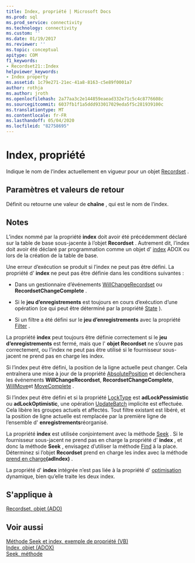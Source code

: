 ```yaml
---
title: Index, propriété | Microsoft Docs
ms.prod: sql
ms.prod_service: connectivity
ms.technology: connectivity
ms.custom: ''
ms.date: 01/19/2017
ms.reviewer: ''
ms.topic: conceptual
apitype: COM
f1_keywords:
- Recordset21::Index
helpviewer_keywords:
- Index property
ms.assetid: 1c79e271-21ec-41a8-8163-c5e89f0001a7
author: rothja
ms.author: jroth
ms.openlocfilehash: 2a77aa3c2e144859eaead332e71c5c4c8776608c
ms.sourcegitcommit: 6037fb1f1a5ddd933017029eda5f5c281939100c
ms.translationtype: MT
ms.contentlocale: fr-FR
ms.lasthandoff: 05/04/2020
ms.locfileid: "82758695"
---
```

# <a name="index-property"></a>Index, propriété
Indique le nom de l’index actuellement en vigueur pour un objet [Recordset](../../../ado/reference/ado-api/recordset-object-ado.md) .  
  
## <a name="settings-and-return-values"></a>Paramètres et valeurs de retour  
 Définit ou retourne une valeur de **chaîne** , qui est le nom de l’index.  
  
## <a name="remarks"></a>Notes  
 L’index nommé par la propriété **index** doit avoir été précédemment déclaré sur la table de base sous-jacente à l’objet **Recordset** . Autrement dit, l’index doit avoir été déclaré par programmation comme un objet d' [index](../../../ado/reference/adox-api/index-object-adox.md) ADOX ou lors de la création de la table de base.  
  
 Une erreur d’exécution se produit si l’index ne peut pas être défini. La propriété d' **index** ne peut pas être définie dans les conditions suivantes :  
  
-   Dans un gestionnaire d’événements [WillChangeRecordset](../../../ado/reference/ado-api/willchangerecordset-and-recordsetchangecomplete-events-ado.md) ou **RecordsetChangeComplete** .  
  
-   Si le **jeu d’enregistrements** est toujours en cours d’exécution d’une opération (ce qui peut être déterminé par la propriété [State](../../../ado/reference/ado-api/state-property-ado.md) ).  
  
-   Si un filtre a été défini sur le **jeu d’enregistrements** avec la propriété [Filter](../../../ado/reference/ado-api/filter-property.md) .  
  
 La propriété **index** peut toujours être définie correctement si le **jeu d’enregistrements** est fermé, mais que l' **objet Recordset** ne s’ouvre pas correctement, ou l’index ne peut pas être utilisé si le fournisseur sous-jacent ne prend pas en charge les index.  
  
 Si l’index peut être défini, la position de la ligne actuelle peut changer. Cela entraînera une mise à jour de la propriété [AbsolutePosition](../../../ado/reference/ado-api/absoluteposition-property-ado.md) et déclenchera les événements **WillChangeRecordset**, **RecordsetChangeComplete**, [WillMove](../../../ado/reference/ado-api/willmove-and-movecomplete-events-ado.md)et [MoveComplete](../../../ado/reference/ado-api/willmove-and-movecomplete-events-ado.md) .  
  
 Si l’index peut être défini et si la propriété [LockType](../../../ado/reference/ado-api/locktype-property-ado.md) est **adLockPessimistic** ou **adLockOptimistic**, une opération [UpdateBatch](../../../ado/reference/ado-api/updatebatch-method.md) implicite est effectuée. Cela libère les groupes actuels et affectés. Tout filtre existant est libéré, et la position de ligne actuelle est remplacée par la première ligne de l’ensemble d' **enregistrements**réorganisé.  
  
 La propriété **index** est utilisée conjointement avec la méthode [Seek](../../../ado/reference/ado-api/seek-method.md) . Si le fournisseur sous-jacent ne prend pas en charge la propriété d' **index** , et donc la méthode **Seek** , envisagez d’utiliser la méthode [Find](../../../ado/reference/ado-api/find-method-ado.md) à la place. Déterminez si l’objet **Recordset** prend en charge les index avec la méthode [prend en charge](../../../ado/reference/ado-api/supports-method.md)**(adIndex)** .  
  
 La propriété d' **index** intégrée n’est pas liée à la propriété d' [optimisation](../../../ado/reference/ado-api/optimize-property-dynamic-ado.md) dynamique, bien qu’elle traite les deux index.  
  
## <a name="applies-to"></a>S'applique à  
 [Recordset, objet (ADO)](../../../ado/reference/ado-api/recordset-object-ado.md)  
  
## <a name="see-also"></a>Voir aussi  
 [Méthode Seek et index, exemple de propriété (VB)](../../../ado/reference/ado-api/seek-method-and-index-property-example-vb.md)   
 [Index, objet (ADOX)](../../../ado/reference/adox-api/index-object-adox.md)   
 [Seek, méthode](../../../ado/reference/ado-api/seek-method.md)
